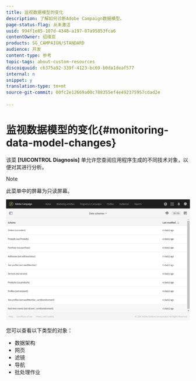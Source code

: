 ```yaml
---
title: 监视数据模型的变化
description: 了解如何诊断Adobe Campaign数据模型。
page-status-flag: 从未激活
uuid: 994f1e85-107d-4348-a197-87a95853fca6
contentOwner: 绍维亚
products: SG_CAMPAIGN/STANDARD
audience: 开发
content-type: 参考
topic-tags: about-custom-resources
discoiquuid: c6375a92-339f-4123-bc69-b0da1deaf577
internal: n
snippet: y
translation-type: tm+mt
source-git-commit: 00fc2e12669a00c788355ef4e492375957cdad2e

---
```



# 监视数据模型的变化{#monitoring-data-model-changes}

该菜 **[!UICONTROL Diagnosis]** 单允许您查阅应用程序生成的不同技术对象，以便对其进行分析。

>[!NOTE]
>
>此菜单中的屏幕为只读屏幕。

![](assets/diagnostic.png)

您可以查看以下类型的对象：

* 数据架构
* 网页
* 滤镜
* 导航
* 批处理作业

